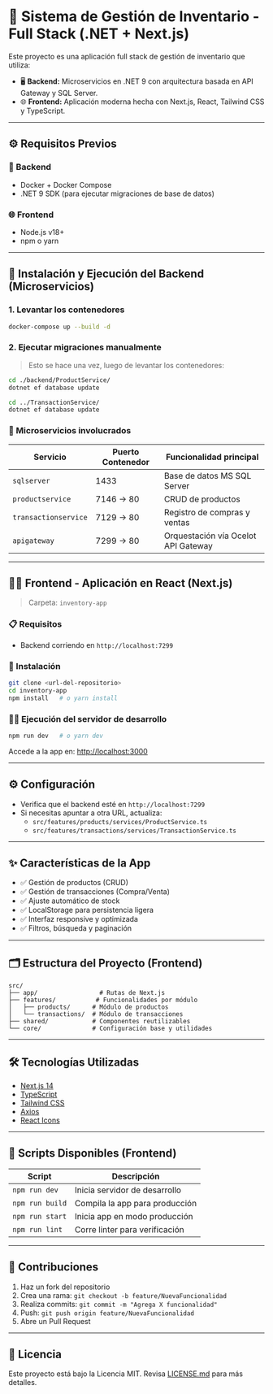 # 🧩 Sistema de Gestión de Inventario - Full Stack (.NET + Next.js)

Este proyecto es una aplicación full stack de gestión de inventario que utiliza:

- 🖥️ **Backend:** Microservicios en .NET 9 con arquitectura basada en API Gateway y SQL Server.
- 🌐 **Frontend:** Aplicación moderna hecha con Next.js, React, Tailwind CSS y TypeScript.

---

## ⚙️ Requisitos Previos

### 🔧 Backend
- Docker + Docker Compose
- .NET 9 SDK (para ejecutar migraciones de base de datos)

### 🌐 Frontend
- Node.js v18+
- npm o yarn

---

## 🐳 Instalación y Ejecución del Backend (Microservicios)

### 1. Levantar los contenedores
```bash
docker-compose up --build -d
```

### 2. Ejecutar migraciones manualmente

> Esto se hace una vez, luego de levantar los contenedores:

```bash
cd ./backend/ProductService/
dotnet ef database update

cd ../TransactionService/
dotnet ef database update
```

### 🧠 Microservicios involucrados

| Servicio             | Puerto Contenedor | Funcionalidad principal              |
|----------------------|-------------------|-------------------------------------|
| `sqlserver`          | 1433              | Base de datos MS SQL Server         |
| `productservice`     | 7146 → 80         | CRUD de productos                   |
| `transactionservice` | 7129 → 80         | Registro de compras y ventas        |
| `apigateway`         | 7299 → 80         | Orquestación vía Ocelot API Gateway |

---

## 🧑‍💻 Frontend - Aplicación en React (Next.js)

> Carpeta: `inventory-app`

### 📋 Requisitos

- Backend corriendo en `http://localhost:7299`

### 🚀 Instalación

```bash
git clone <url-del-repositorio>
cd inventory-app
npm install   # o yarn install
```

### 🏃‍♂️ Ejecución del servidor de desarrollo

```bash
npm run dev   # o yarn dev
```

Accede a la app en: [http://localhost:3000](http://localhost:3000)

---

## ⚙️ Configuración

- Verifica que el backend esté en `http://localhost:7299`
- Si necesitas apuntar a otra URL, actualiza:
  - `src/features/products/services/ProductService.ts`
  - `src/features/transactions/services/TransactionService.ts`

---

## ✨ Características de la App

- ✅ Gestión de productos (CRUD)
- ✅ Gestión de transacciones (Compra/Venta)
- ✅ Ajuste automático de stock
- ✅ LocalStorage para persistencia ligera
- ✅ Interfaz responsive y optimizada
- ✅ Filtros, búsqueda y paginación

---

## 🗂️ Estructura del Proyecto (Frontend)

```
src/
├── app/                 # Rutas de Next.js
├── features/           # Funcionalidades por módulo
│   ├── products/      # Módulo de productos
│   └── transactions/  # Módulo de transacciones
├── shared/            # Componentes reutilizables
└── core/              # Configuración base y utilidades
```

---

## 🛠️ Tecnologías Utilizadas

- [Next.js 14](https://nextjs.org/)
- [TypeScript](https://www.typescriptlang.org/)
- [Tailwind CSS](https://tailwindcss.com/)
- [Axios](https://axios-http.com/)
- [React Icons](https://react-icons.github.io/react-icons/)

---

## 📜 Scripts Disponibles (Frontend)

| Script            | Descripción                         |
|------------------|-------------------------------------|
| `npm run dev`     | Inicia servidor de desarrollo      |
| `npm run build`   | Compila la app para producción     |
| `npm run start`   | Inicia app en modo producción      |
| `npm run lint`    | Corre linter para verificación     |

---

## 🤝 Contribuciones

1. Haz un fork del repositorio
2. Crea una rama: `git checkout -b feature/NuevaFuncionalidad`
3. Realiza commits: `git commit -m "Agrega X funcionalidad"`
4. Push: `git push origin feature/NuevaFuncionalidad`
5. Abre un Pull Request

---

## 📄 Licencia

Este proyecto está bajo la Licencia MIT. Revisa [LICENSE.md](LICENSE.md) para más detalles.